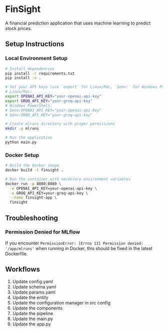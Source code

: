 # FinSight

A financial prediction application that uses machine learning to predict stock prices.

## Setup Instructions

### Local Environment Setup

```bash
# Install dependencies
pip install -r requirements.txt
pip install -e .

# Set your API keys (use `export` for Linux/Mac, `$env:` for Windows PowerShell)
# Linux/Mac:
export OPENAI_API_KEY="your-openai-api-key"
export GROQ_API_KEY="your-groq-api-key"
# Windows PowerShell:
# $env:OPENAI_API_KEY="your-openai-api-key"
# $env:GROQ_API_KEY="your-groq-api-key"

# Create mlruns directory with proper permissions
mkdir -p mlruns

# Run the application
python main.py
```

### Docker Setup

```bash
# Build the Docker image
docker build -t finsight .

# Run the container with necessary environment variables
docker run -p 8080:8080 \
  -e OPENAI_API_KEY=your-openai-api-key \
  -e GROQ_API_KEY=your-groq-api-key \
  --name finsight-app \
  finsight
```

## Troubleshooting

### Permission Denied for MLflow
If you encounter `PermissionError: [Errno 13] Permission denied: '/app/mlruns'` when running in Docker, this should be fixed in the latest Dockerfile.

## Workflows

1. Update config.yaml
2. Update schema.yaml
3. Update params.yaml
4. Update the entity
5. Update the configuration manager in src config
6. Update the components
7. Update the pipeline 
8. Update the main.py
9. Update the app.py